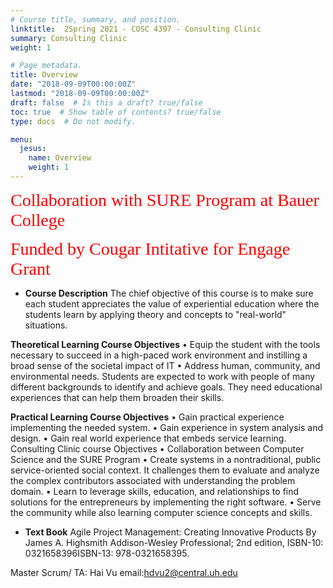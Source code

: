 ```yaml
---
# Course title, summary, and position.
linktitle:  2Spring 2021 - COSC 4397 - Consulting Clinic
summary: Consulting Clinic
weight: 1

# Page metadata.
title: Overview
date: "2018-09-09T00:00:00Z"
lastmod: "2018-09-09T00:00:00Z"
draft: false  # Is this a draft? true/false
toc: true  # Show table of contents? true/false
type: docs  # Do not modify.

menu:
  jesus:
    name: Overview
    weight: 1
---
```


<span style="color: #ff0000; font-family: Babas; font-size: 2em;">Collaboration with SURE Program at Bauer College</span><br>

<span style="color: #ff0000; font-family: Babas; font-size: 2em;"> Funded by Cougar Intitative for Engage Grant </span><br>



*  **Course Description** 
 The chief objective of this course is to make sure each student appreciates the value of experiential education where the students learn by applying theory and concepts to "real-world" situations.

 
**Theoretical Learning Course Objectives**
•	Equip the student with the tools necessary to succeed in a high-paced work environment and instilling a broad sense of the societal impact of IT
•	Address human, community, and environmental needs. Students are expected to work with people of many different backgrounds to identify and achieve goals. They need educational experiences that can help them broaden their skills.

**Practical Learning Course Objectives**
•	Gain practical experience implementing the needed system.
•	Gain experience in system analysis and design. 
•	Gain real world experience that embeds service learning. 
Consulting Clinic course Objectives
•	Collaboration between Computer Science and the SURE Program
•	Create systems in a nontraditional, public service-oriented social context. It challenges them to evaluate and analyze the complex contributors associated with understanding the problem domain. 
•	Learn to leverage skills, education, and relationships to find solutions for the entrepreneurs by implementing the right software.
•	Serve the community while also learning computer science concepts and skills.


*  **Text Book**
Agile Project Management: Creating Innovative Products
By James A. Highsmith
Addison-Wesley Professional;  2nd edition, 
ISBN-10: 0321658396ISBN-13: 978-0321658395.

Master Scrum/ TA: Hai Vu email:hdvu2@central.uh.edu